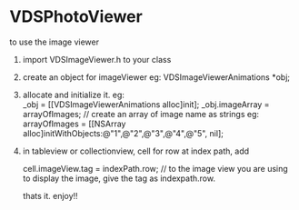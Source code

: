# VDSPhotoViewer


to use the image viewer

1. import VDSImageViewer.h to your class

2. create an object for imageViewer
      eg:   VDSImageViewerAnimations *obj;
  
3. allocate and initialize it.
      eg:  
      _obj = [[VDSImageViewerAnimations alloc]init];
      _obj.imageArray = arrayOfImages;  // create an array of image name as strings eg: arrayOfImages = [[NSArray alloc]initWithObjects:@"1",@"2",@"3",@"4",@"5", nil];
    
    
4. in tableview or collectionview, cell for row at index path, add
    
      cell.imageView.tag = indexPath.row; // to the image view you are using to display the image, give the tag as indexpath.row.
    
     
    thats it. enjoy!!
    
